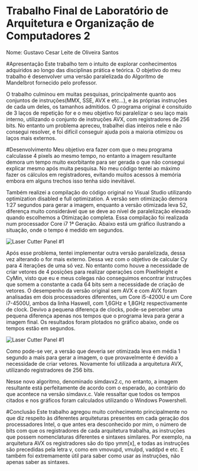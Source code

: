 # Trabalho Final de Laboratório de Arquitetura e Organização de Computadores 2
Nome: Gustavo Cesar Leite de Oliveira Santos

#Apresentação
Este trabalho tem o intuito de explorar conhecimentos adquiridos ao longo das disciplinas prática e teórica. O objetivo do meu trabalho é desenvolver uma versão paralelizada do Algoritmo de Mandelbrot fornecido pelo professor.

O trabalho culminou em muitas pesquisas, principalmente quanto aos conjuntos de instruções(MMX, SSE, AVX e etc...), e às próprias instruções de cada um deles, os tamanhos admitidos. O programa original é consituído de 3 laços de repetição for e o meu objetivo foi paralelizar o seu laço mais interno, utilizando o conjunto de instruções AVX, com registradores de 256 bits. No entanto um problema apreceu, trabalhei dias inteiros nele e não consegui resolver, e foi difícil conseguir ajuda pois a maioria otimizou os laços mais externos. 

#Desenvolvimento
Meu objetivo era fazer com que o meu programa calculasse 4 pixels ao mesmo tempo, no entanto a imagem resultante demora um tempo muito exorbitante para ser gerada o que não consegui explicar mesmo após muita pesquisa. No meu código tentei ao máximo fazer os cálculos em registradores, evitando muitos acessos à memória embora em alguns trechos isso tenha sido inevitável.

Também realizei a compilação do código original no Visual Studio utilizando optimization disabled e full optimization. A versão sem otimização demora 1:27 segundos para gerar a imagem, enquanto a versão otimizada leva 52, diferença muito considerável que se deve ao nível de paralelização elevado quando escolhemos a Otimização completa. Essa compilação foi realizada num processador Core i7 1ª Geração. Abaixo está um gráfico ilustrando a situação, onde o tempo é medido em segundos.

![Laser Cutter Panel #1](https://raw.github.com/gustavocesarlos/TrabalhoFinalArq2/master/Gráficos/grafico1.png)

Após esse problema, tentei implementar outra versão paralelizada, dessa vez alterando o for mais externo. Dessa vez com o objetivo de calcular Cy para 4 iterações de uma só vez. No entanto como houve a necessidade de criar vetores de 4 posições para realizar operações com PixelHeight e CyMin, visto que eu e meus colegas não conseguimos encontrar instruções que somem a constante a cada 64 bits sem a necessidade de criação de vetores. O desempenho da versão original sem AVX e com AVX foram analisadas em dois processadores diferentes, um Core i5-4200U e um Core i7-4500U, ambos da linha Haswell, com 1,6GHz e 1,8GHz respectivamente de clock. Devivo a pequena diferença de clocks, pode-se perceber uma pequena diferença apenas nos tempos que o programa leva para gerar a imagem final. Os resultados foram plotados no gráfico abaixo, onde os tempos estão em segundos.

![Laser Cutter Panel #1](https://raw.github.com/gustavocesarlos/TrabalhoFinalArq2/master/Gráficos/grafico1.png)

Como pode-se ver, a versão que deveria ser otimizada leva em média 1 segundo a mais para gerar a imagem, o que provavelmente é devido a necessidade de criar vetores. Novamente foi utilizada a arquitetura AVX, utilizando registradores de 256 bits.

Nesse novo algoritmo, denominado simdavx2.c, no entanto, a imagem resultante está perfeitamente de acordo com o esperado, ao contrário do que acontece na versão simdavx.c. Vale ressaltar que todos os tempos citados e nos gráficos foram calculados utilizando o Windows Powershell.

#Conclusão
Este trabalho agregou muito conhecimento principalmente no que diz respeito às diferentes arquiteturas presentes em cada geração dos processadores Intel, o que antes era desconhecido por mim, o número de bits com que os registradores de cada arquitetura trabalha, as instruções que possem nomenclaturas diferentes e sintaxes similares. Por exemplo, na arquitetura AVX os registradores são do tipo ymm[x], e todas as instruções são precedidas pela letra v, como em vmovupd, vmulpd, vaddpd e etc. E também foi extremamente útil para saber como usar as instruções, não apenas saber as sintaxes.


